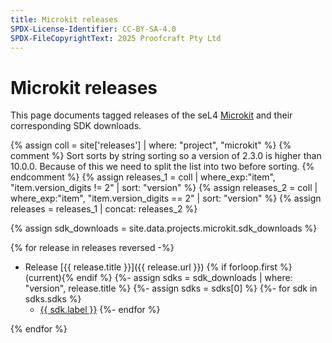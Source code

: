 ```yaml
---
title: Microkit releases
SPDX-License-Identifier: CC-BY-SA-4.0
SPDX-FileCopyrightText: 2025 Proofcraft Pty Ltd
---
```


# Microkit releases

This page documents tagged releases of the seL4 [Microkit](./) and their
corresponding SDK downloads.

{% assign coll = site['releases'] | where: "project", "microkit" %}
{% comment %}
Sort sorts by string sorting so a version of 2.3.0 is higher than 10.0.0.
Because of this we need to split the list into two before sorting.
{% endcomment %}
{% assign releases_1 = coll | where_exp:"item", "item.version_digits != 2" | sort: "version"  %}
{% assign releases_2 = coll | where_exp:"item", "item.version_digits == 2" | sort: "version" %}
{% assign releases =  releases_1 | concat: releases_2 %}

{% assign sdk_downloads = site.data.projects.microkit.sdk_downloads %}

{% for release in releases reversed -%}

- Release [{{ release.title }}]({{ release.url }}) {% if forloop.first %}(current){% endif %}
{%- assign sdks = sdk_downloads | where: "version", release.title %}
{%- assign sdks = sdks[0] %}
{%-  for sdk in sdks.sdks %}
  - [{{ sdk.label }}]({{sdk.url}})
{%-   endfor %}

{% endfor %}
